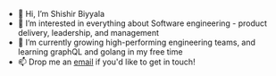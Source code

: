 - 👋 Hi, I’m Shishir Biyyala
- 👀 I’m interested in everything about Software engineering - product delivery, leadership, and management  
- 🌱 I’m currently growing high-performing engineering teams, and learning graphQL and golang in my free time 
- 📫 Drop me an [email](mailto:shishir.biyyala@gmail.com) if you'd like to get in touch! 

<!---
nvta-sbiyyala/nvta-sbiyyala is a ✨ special ✨ repository because its `README.md` (this file) appears on your GitHub profile.
You can click the Preview link to take a look at your changes.
--->
